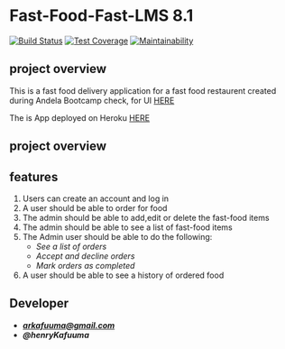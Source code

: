 # Fast-Food-Fast-LMS 8.1

[![Build Status](https://travis-ci.org/kafuuma/Reactify-Fast-Food-Fast.svg?branch=ch-code-climate-integration-163721387)](https://travis-ci.org/kafuuma/Reactify-Fast-Food-Fast)
[![Test Coverage](https://api.codeclimate.com/v1/badges/f078d3b8b16ca068c140/test_coverage)](https://codeclimate.com/github/kafuuma/Reactify-Fast-Food-Fast/test_coverage)
[![Maintainability](https://api.codeclimate.com/v1/badges/f078d3b8b16ca068c140/maintainability)](https://codeclimate.com/github/kafuuma/Reactify-Fast-Food-Fast/maintainability)

## project overview

This is a fast food delivery application for a fast food restaurent created\
during Andela Bootcamp check, for UI [HERE]()

The is App deployed on Heroku [HERE]()

## project overview

## features

1. Users can create an account and log in
2. A user should be able to order for food
3. The admin should be able to add,edit or delete the fast-food items
4. The admin should be able to see a list of fast-food items
5. The Admin user should be able to do the following:
   - _See a list of orders_
   - _Accept and decline orders_
   - _Mark orders as completed_
6. A user should be able to see a history of ordered food

## Developer

- _**arkafuuma@gmail.com**_
- _**@henryKafuuma**_
